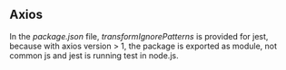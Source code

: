 ## Axios

In the _package.json_ file, _transformIgnorePatterns_ is provided for jest, because with axios version > 1, the package is exported as module, not common js and jest is running test in node.js.
